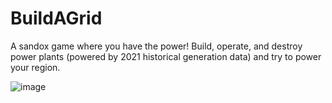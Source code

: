 # BuildAGrid
A sandox game where you have the power! Build, operate, and destroy power plants (powered by 2021 historical generation data) and try to power your region.

![image](https://user-images.githubusercontent.com/96454399/187529215-fa8f12ed-5894-4158-84a1-f8e827e2e058.png)
